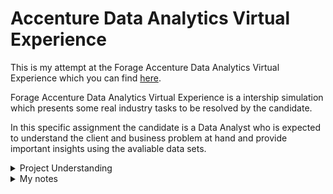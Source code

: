 # Accenture Data Analytics Virtual Experience
This is my attempt at the Forage Accenture Data Analytics Virtual Experience which you can find [here](https://www.theforage.com/virtual-internships/hzmoNKtzvAzXsEqx8?ref=RiQGb5822vPSKB9bg).

Forage Accenture Data Analytics Virtual Experience is a intership simulation which presents some real industry tasks to be resolved by the candidate.

In this specific assignment the candidate is a Data Analyst who is expected to understand the client and business problem at hand and provide important insights using the avaliable data sets. 

<details>
<summary>Project Understanding</summary>
You’ve been assigned to a new project and the first thing you must do is get up to speed with the business problem that this project is tackling, the requirements that need to be fulfilled as deliverables and the alignment of internal teams with the client.

You will be working within a large team at Accenture and there will be several people on your team doing different roles to make this project a success.

As a data analyst, it is imperative that you have a solid understanding of the project as quickly as possible. A data analyst sits between the business and the data, so it’s important that you have a deep understanding from both sides to provide insights. You need to use the client brief to:

Understand the client and business problem at hand.
Identify the requirements that need to be delivered for this project.
Identify which tasks you should focus on. To make sure that you have understood the project, you will be tested on an outline of the business problem, the requirements and the delegation of tasks.
Client background
Before attempting to complete this task, you should take your time to fully understand the client brief.

Internal background
After this, you should read through the organization map and each individual's role and responsibilities. This will give you a holistic understanding of the Accenture team working on this project and each individuals’ role and responsibilities.

Project understanding
Once you’ve read the resources below, make sure you have a confident understanding of the following three questions:

What is the business problem that Accenture is trying to tackle for this client?
Based on this business problem, what are the requirements that Accenture is expected to deliver?
Finally, based on these requirements, what tasks are most likely to be relevant to you as the data analyst?






</details>


<details>
<summary>My notes</summary>
<p><ins>Virtual enviroment:</ins></p>
<ul>
  <li>To create: python -m venv &lt;name_env></li>
  <li>To activate: source &lt;name_env>/bin/activate</li>
</ul>

<p><ins>Project requirements</ins></p>

<ul>
  <li>Pandas: pip install pandas</li>
</ul>
</details>
